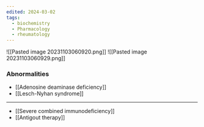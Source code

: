 ```yaml
---
edited: 2024-03-02
tags:
  - biochemistry
  - Pharmacology
  - rheumatology
---
```



![[Pasted image 20231103060920.png]]
![[Pasted image 20231103060929.png]]

### Abnormalities
- [[Adenosine deaminase deficiency]] 
- [[Lesch-Nyhan syndrome]] 
---
- [[Severe combined immunodeficiency]]
- [[Antigout therapy]] 